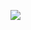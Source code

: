 [![](http://img.youtube.com/vi/bzG_J7RCGS0/0.jpg)](http://www.youtube.com/watch?v=bzG_J7RCGS0 "IINSIC")
